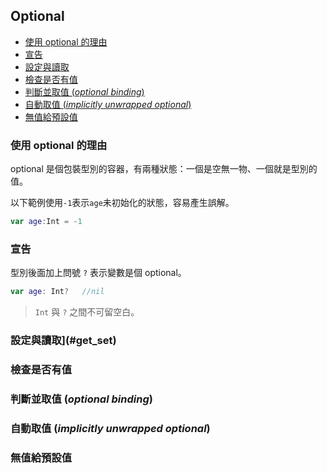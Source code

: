 ## Optional

- [使用 optional 的理由](#reasons)
- [宣告](#declartion)
- [設定與讀取](#get_set)
- [檢查是否有值](#check)
- [判斷並取值 (*optional binding*)](#optional_binding)
- [自動取值 (*implicitly unwrapped optional*)](#implicitly_unwrapped_optional)
- [無值給預設值](#double_question_mark)

<a name="reasons"></a>
### 使用 optional 的理由

optional 是個包裝型別的容器，有兩種狀態：一個是空無一物、一個就是型別的值。

以下範例使用`-1`表示`age`未初始化的狀態，容易產生誤解。
```swift
var age:Int = -1
```

<a name="declartion"></a>
### 宣告

型別後面加上問號 `?` 表示變數是個 optional。
```swift
var age: Int?   //nil
```
> `Int` 與 `?` 之間不可留空白。


<a name="get_set"></a>
### 設定與讀取](#get_set)

<a name="check"></a>
### 檢查是否有值

<a name="optional_binding"></a>
### 判斷並取值 (*optional binding*)

<a name="implicitly_unwrapped_optional"></a>
### 自動取值 (*implicitly unwrapped optional*)

<a name="double_question_mark"></a>
### 無值給預設值